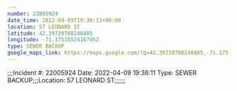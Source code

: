 ```yaml
---
number: 22005924
date_time: 2022-04-09T19:36:11+00:00
location: 57 LEONARD ST
latitude: 42.39739708248405
longitude: -71.17510524167452
type: SEWER BACKUP
google_maps_link: https://maps.google.com/?q=42.39739708248405,-71.17510524167452
---
```


;;;Incident #: 22005924   Date: 2022-04-09 19:36:11   Type: SEWER BACKUP;;;Location: 57 LEONARD ST;;;;;;
